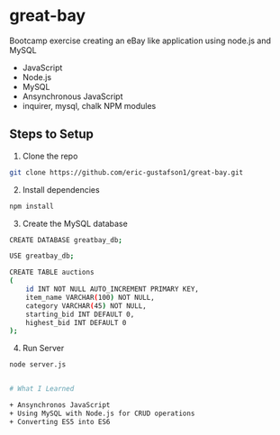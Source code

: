 # great-bay
Bootcamp exercise creating an eBay like application using node.js and MySQL
+ JavaScript
+ Node.js
+ MySQL
+ Ansynchronous JavaScript
+ inquirer, mysql, chalk NPM modules


## Steps to Setup

1. Clone the repo

```bash
git clone https://github.com/eric-gustafson1/great-bay.git
```

2. Install dependencies

```bash
npm install
```
3. Create the MySQL database
```bash
CREATE DATABASE greatbay_db;

USE greatbay_db;

CREATE TABLE auctions
(
    id INT NOT NULL AUTO_INCREMENT PRIMARY KEY,
    item_name VARCHAR(100) NOT NULL,
    category VARCHAR(45) NOT NULL,
    starting_bid INT DEFAULT 0,
    highest_bid INT DEFAULT 0
);
```

4. Run Server

```bash
node server.js


# What I Learned

+ Ansynchronos JavaScript
+ Using MySQL with Node.js for CRUD operations
+ Converting ES5 into ES6 


